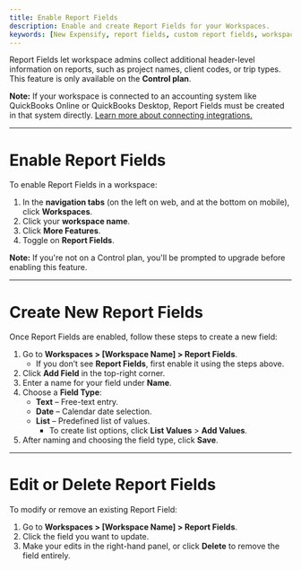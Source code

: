 ```yaml
---
title: Enable Report Fields
description: Enable and create Report Fields for your Workspaces.
keywords: [New Expensify, report fields, custom report fields, workspace headers, Control plan, project tracking]
---
```


Report Fields let workspace admins collect additional header-level information on reports, such as project names, client codes, or trip types. This feature is only available on the **Control plan**.

**Note:** If your workspace is connected to an accounting system like QuickBooks Online or QuickBooks Desktop, Report Fields must be created in that system directly. [Learn more about connecting integrations.](#)

---

# Enable Report Fields

To enable Report Fields in a workspace:

1. In the **navigation tabs** (on the left on web, and at the bottom on mobile), click **Workspaces**.
2. Click your **workspace name**.
3. Click **More Features**.
4. Toggle on **Report Fields**.

**Note:** If you're not on a Control plan, you'll be prompted to upgrade before enabling this feature.

---

# Create New Report Fields

Once Report Fields are enabled, follow these steps to create a new field:

1. Go to **Workspaces > [Workspace Name] > Report Fields**.
   - If you don’t see **Report Fields**, first enable it using the steps above.
2. Click **Add Field** in the top-right corner.
3. Enter a name for your field under **Name**.
4. Choose a **Field Type**:
   - **Text** – Free-text entry.
   - **Date** – Calendar date selection.
   - **List** – Predefined list of values.
     - To create list options, click **List Values** > **Add Values**.
5. After naming and choosing the field type, click **Save**.

---

# Edit or Delete Report Fields

To modify or remove an existing Report Field:

1. Go to **Workspaces > [Workspace Name] > Report Fields**.
2. Click the field you want to update.
3. Make your edits in the right-hand panel, or click **Delete** to remove the field entirely.

